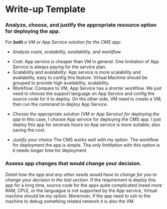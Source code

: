 # Write-up Template

### Analyze, choose, and justify the appropriate resource option for deploying the app.

*For **both** a VM or App Service solution for the CMS app:*
- *Analyze costs, scalability, availability, and workflow*
+ Cost: App service is cheaper than VM in general. One limitation of App Service is always paying for the service plan.
+ Scalability and availability: App service is more scalability and availability, easy to config this feature. Virtual Machine should be grouped to provide high availability, scalability.
+ Workflow: Compare to VM, App Service has a shorter workflow. We just need to choose the support language on App Service and config the source code for it to deploy. On the other side, VM need to create a VM, then run the command to deploy App Service.


- *Choose the appropriate solution (VM or App Service) for deploying the app*
In this case, I choose App service for deploying the CMS app. I just deploy this app for severals hours so App service is more suitable, also saving the cost. 

- *Justify your choice*
The CMS works well with my option. The workflow for deployment the app is simple. The only limittation with this option is  it needs longer time for deployment

### Assess app changes that would change your decision.

*Detail how the app and any other needs would have to change for you to change your decision in the last section.* 
If the requirement is deploy this app for a long time, source code for the apps quite complicated (need more RAM, CPU), or the languague is not supported by the App service, Virtual machine should be my option. Morerover, if the app need to ssh to the machine to debug something related network it is also the VM.